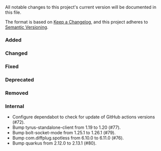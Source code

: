 All notable changes to this project's current version will be documented in this file.

The format is based on [Keep a Changelog](https://keepachangelog.com/en/1.0.0/), and this project adheres
to [Semantic Versioning](https://semver.org/spec/v2.0.0.html).

### Added

### Changed

### Fixed

### Deprecated

### Removed

### Internal

- Configure dependabot to check for update of GitHub actions versions (#72).
- Bump tyrus-standalone-client from 1.19 to 1.20 (#77).
- Bump bolt-socket-mode from 1.25.1 to 1.26.1 (#79).
- Bump com.diffplug.spotless from 6.10.0 to 6.11.0 (#76).
- Bump quarkus from 2.12.0 to 2.13.1 (#80).
